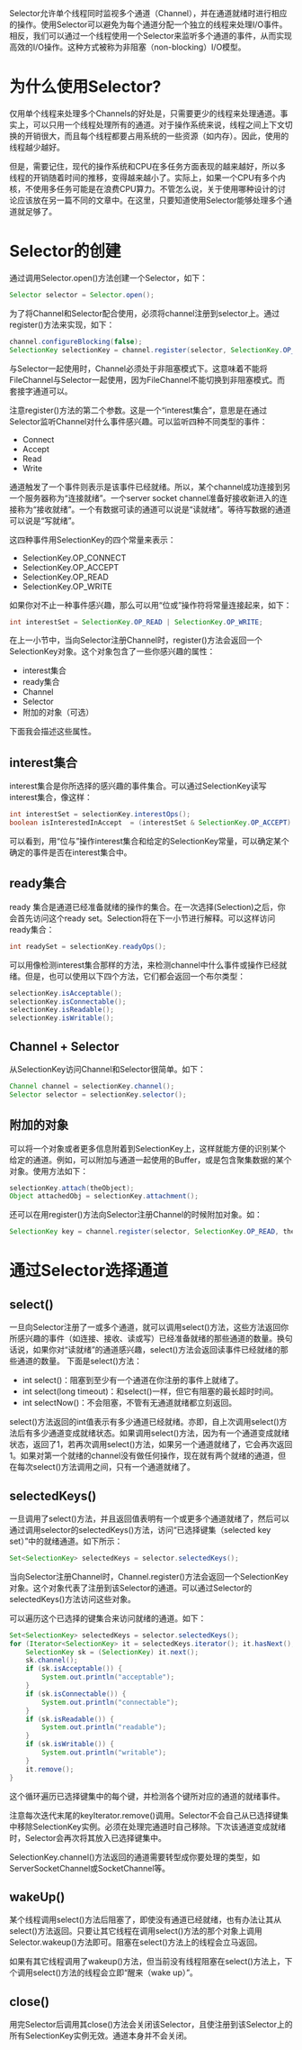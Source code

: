 Selector允许单个线程同时监视多个通道（Channel），并在通道就绪时进行相应的操作。使用Selector可以避免为每个通道分配一个独立的线程来处理I/O事件。相反，我们可以通过一个线程使用一个Selector来监听多个通道的事件，从而实现高效的I/O操作。这种方式被称为非阻塞（non-blocking）I/O模型。

# 为什么使用Selector?
仅用单个线程来处理多个Channels的好处是，只需要更少的线程来处理通道。事实上，可以只用一个线程处理所有的通道。对于操作系统来说，线程之间上下文切换的开销很大，而且每个线程都要占用系统的一些资源（如内存）。因此，使用的线程越少越好。

但是，需要记住，现代的操作系统和CPU在多任务方面表现的越来越好，所以多线程的开销随着时间的推移，变得越来越小了。实际上，如果一个CPU有多个内核，不使用多任务可能是在浪费CPU算力。不管怎么说，关于使用哪种设计的讨论应该放在另一篇不同的文章中。在这里，只要知道使用Selector能够处理多个通道就足够了。

# Selector的创建
通过调用Selector.open()方法创建一个Selector，如下：
```java
Selector selector = Selector.open();
```
为了将Channel和Selector配合使用，必须将channel注册到selector上。通过register()方法来实现，如下：
```java
channel.configureBlocking(false);
SelectionKey selectionKey = channel.register(selector, SelectionKey.OP_ACCEPT);
```
与Selector一起使用时，Channel必须处于非阻塞模式下。这意味着不能将FileChannel与Selector一起使用，因为FileChannel不能切换到非阻塞模式。而套接字通道可以。

注意register()方法的第二个参数。这是一个“interest集合”，意思是在通过Selector监听Channel对什么事件感兴趣。可以监听四种不同类型的事件：
- Connect
- Accept
- Read
- Write

通道触发了一个事件则表示是该事件已经就绪。所以，某个channel成功连接到另一个服务器称为“连接就绪”。一个server socket channel准备好接收新进入的连接称为“接收就绪”。一个有数据可读的通道可以说是“读就绪”。等待写数据的通道可以说是“写就绪”。

这四种事件用SelectionKey的四个常量来表示：
- SelectionKey.OP_CONNECT
- SelectionKey.OP_ACCEPT
- SelectionKey.OP_READ
- SelectionKey.OP_WRITE

如果你对不止一种事件感兴趣，那么可以用“位或”操作符将常量连接起来，如下：
```java
int interestSet = SelectionKey.OP_READ | SelectionKey.OP_WRITE;
```
在上一小节中，当向Selector注册Channel时，register()方法会返回一个SelectionKey对象。这个对象包含了一些你感兴趣的属性：
* interest集合
* ready集合
* Channel
* Selector
* 附加的对象（可选）

下面我会描述这些属性。

## interest集合
interest集合是你所选择的感兴趣的事件集合。可以通过SelectionKey读写interest集合，像这样：
```java
int interestSet = selectionKey.interestOps();
boolean isInterestedInAccept  = (interestSet & SelectionKey.OP_ACCEPT) == SelectionKey.OP_ACCEPT;
```
可以看到，用“位与”操作interest集合和给定的SelectionKey常量，可以确定某个确定的事件是否在interest集合中。

## ready集合
ready 集合是通道已经准备就绪的操作的集合。在一次选择(Selection)之后，你会首先访问这个ready set。Selection将在下一小节进行解释。可以这样访问ready集合：
```java
int readySet = selectionKey.readyOps();
```
可以用像检测interest集合那样的方法，来检测channel中什么事件或操作已经就绪。但是，也可以使用以下四个方法，它们都会返回一个布尔类型：
```java
selectionKey.isAcceptable();
selectionKey.isConnectable();
selectionKey.isReadable();
selectionKey.isWritable();
```

## Channel + Selector
从SelectionKey访问Channel和Selector很简单。如下：
```java
Channel channel = selectionKey.channel();
Selector selector = selectionKey.selector();
```

## 附加的对象
可以将一个对象或者更多信息附着到SelectionKey上，这样就能方便的识别某个给定的通道。例如，可以附加与通道一起使用的Buffer，或是包含聚集数据的某个对象。使用方法如下：
```java
selectionKey.attach(theObject);
Object attachedObj = selectionKey.attachment();
```

还可以在用register()方法向Selector注册Channel的时候附加对象。如：
```java
SelectionKey key = channel.register(selector, SelectionKey.OP_READ, theObject);
```

# 通过Selector选择通道
## select()
一旦向Selector注册了一或多个通道，就可以调用select()方法，这些方法返回你所感兴趣的事件（如连接、接收、读或写）已经准备就绪的那些通道的数量。换句话说，如果你对“读就绪”的通道感兴趣，select()方法会返回读事件已经就绪的那些通道的数量。
下面是select()方法：
* int select()：阻塞到至少有一个通道在你注册的事件上就绪了。
* int select(long timeout)：和select()一样，但它有阻塞的最长超时时间。
* int selectNow()：不会阻塞，不管有无通道就绪都立刻返回。

select()方法返回的int值表示有多少通道已经就绪。亦即，自上次调用select()方法后有多少通道变成就绪状态。如果调用select()方法，因为有一个通道变成就绪状态，返回了1，若再次调用select()方法，如果另一个通道就绪了，它会再次返回1。如果对第一个就绪的channel没有做任何操作，现在就有两个就绪的通道，但在每次select()方法调用之间，只有一个通道就绪了。

## selectedKeys()
一旦调用了select()方法，并且返回值表明有一个或更多个通道就绪了，然后可以通过调用selector的selectedKeys()方法，访问“已选择键集（selected key set）”中的就绪通道。如下所示：
```java
Set<SelectionKey> selectedKeys = selector.selectedKeys();
```

当向Selector注册Channel时，Channel.register()方法会返回一个SelectionKey对象。这个对象代表了注册到该Selector的通道。可以通过Selector的selectedKeys()方法访问这些对象。

可以遍历这个已选择的键集合来访问就绪的通道。如下：
```java
Set<SelectionKey> selectedKeys = selector.selectedKeys();
for (Iterator<SelectionKey> it = selectedKeys.iterator(); it.hasNext();) {
    SelectionKey sk = (SelectionKey) it.next();
    sk.channel();
    if (sk.isAcceptable()) {
        System.out.println("acceptable");
    }
    if (sk.isConnectable()) {
        System.out.println("connectable");
    }
    if (sk.isReadable()) {
        System.out.println("readable");
    }
    if (sk.isWritable()) {
        System.out.println("writable");
    }
    it.remove();
}
```
这个循环遍历已选择键集中的每个键，并检测各个键所对应的通道的就绪事件。

注意每次迭代末尾的keyIterator.remove()调用。Selector不会自己从已选择键集中移除SelectionKey实例。必须在处理完通道时自己移除。下次该通道变成就绪时，Selector会再次将其放入已选择键集中。

SelectionKey.channel()方法返回的通道需要转型成你要处理的类型，如ServerSocketChannel或SocketChannel等。

## wakeUp()
某个线程调用select()方法后阻塞了，即使没有通道已经就绪，也有办法让其从select()方法返回。只要让其它线程在调用select()方法的那个对象上调用Selector.wakeup()方法即可。阻塞在select()方法上的线程会立马返回。

如果有其它线程调用了wakeup()方法，但当前没有线程阻塞在select()方法上，下个调用select()方法的线程会立即“醒来（wake up）”。

## close()
用完Selector后调用其close()方法会关闭该Selector，且使注册到该Selector上的所有SelectionKey实例无效。通道本身并不会关闭。